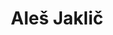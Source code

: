 ---
SICRIS: 15295
draft: false
fixName: aleš_jaklič
lab: Laboratorij za računalniški vid
labPos: Član laboratorija
location: R2.33 - Laboratorij LRV
mailInfo: ales.jaklic@fri.uni-lj.si
officeHours: null
profName: doc. dr. Aleš Jaklič
profTitle: Asistent
telephoneInfo: null
title: Aleš Jaklič
---